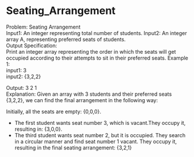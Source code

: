 # Seating_Arrangement
Problem: Seating Arrangement <br>
Input1: An integer representing total number of students.
Input2: An integer array A, representing preferred seats of students. <br>
Output Specification:<br>
Print an integer array representing the order in which the seats will get occupied according to their attempts to sit in their preferred seats.
Example 1:  <br>
input1: 3   <br>
input2: {3,2,2} 

Output: 3 2 1 <br>
Explanation: Given an array with 3 students and their preferred seats {3,2,2}, we can find the final arrangement in the following way:

Initially, all the seats are empty: {0,0,0}.
- The first student wants seat number 3, which is vacant.They occupy it, resulting in: {3,0,0}.
- The third student wants seat number 2, but it is occupied. They search in a circular manner and find seat number 1 vacant. They occupy it, resulting in the final seating arrangement: {3,2,1} 
